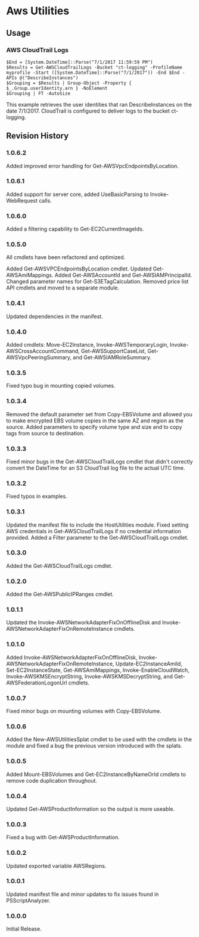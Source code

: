 # Aws Utilities

## Usage

### AWS CloudTrail Logs

    $End = [System.DateTime]::Parse("7/1/2017 11:59:59 PM")
    $Results = Get-AWSCloudTrailLogs -Bucket "ct-logging" -ProfileName myprofile -Start ([System.DateTime]::Parse("7/1/2017")) -End $End -APIs @("DescribeInstances")
    $Grouping = $Results | Group-Object -Property { $_.Group.userIdentity.arn } -NoElement
    $Grouping | FT -AutoSize

This example retrieves the user identities that ran DescribeInstances on the date 7/1/2017. CloudTrail is configured to deliver logs to the bucket ct-logging.

## Revision History

### 1.0.6.2
Added improved error handling for Get-AWSVpcEndpointsByLocation.

### 1.0.6.1
Added support for server core, added UseBasicParsing to Invoke-WebRequest calls.

### 1.0.6.0
Added a filtering capability to Get-EC2CurrentImageIds.

### 1.0.5.0
All cmdlets have been refactored and optimized.

Added Get-AWSVPCEndpointsByLocation cmdlet. Updated Get-AWSAmiMappings. Added Get-AWSAccountId and Get-AWSIAMPrincipalId. Changed parameter names for Get-S3ETagCalculation. Removed price list API cmdlets and moved to a separate module.
	
### 1.0.4.1
Updated dependencies in the manifest.

### 1.0.4.0
Added cmdlets: Move-EC2Instance, Invoke-AWSTemporaryLogin, Invoke-AWSCrossAccountCommand, Get-AWSSupportCaseList, Get-AWSVpcPeeringSummary, and Get-AWSIAMRoleSummary.

### 1.0.3.5
Fixed typo bug in mounting copied volumes.

### 1.0.3.4
Removed the default parameter set from Copy-EBSVolume and allowed you to make encrypted EBS volume copies in the same AZ and region as the source. Added parameters to specify volume type and size and to copy tags from source to destination.

### 1.0.3.3
Fixed minor bugs in the Get-AWSCloudTrailLogs cmdlet that didn't correctly convert the DateTime for an S3 CloudTrail log file to the actual UTC time.

### 1.0.3.2
Fixed typos in examples.

### 1.0.3.1
Updated the manifest file to include the HostUtilities module. Fixed setting AWS credentials in Get-AWSCloudTrailLogs if no credential information provided. Added a Filter parameter to the Get-AWSCloudTrailLogs cmdlet.

### 1.0.3.0
Added the Get-AWSCloudTrailLogs cmdlet.

### 1.0.2.0
Added the Get-AWSPublicIPRanges cmdlet.

### 1.0.1.1
Updated the Invoke-AWSNetworkAdapterFixOnOfflineDisk and Invoke-AWSNetworkAdapterFixOnRemoteInstance cmdlets.

### 1.0.1.0
Added Invoke-AWSNetworkAdapterFixOnOfflineDisk, Invoke-AWSNetworkAdapterFixOnRemoteInstance, Update-EC2InstanceAmiId, Set-EC2InstanceState, Get-AWSAmiMappings, Invoke-EnableCloudWatch, Invoke-AWSKMSEncryptString, Invoke-AWSKMSDecryptString, and Get-AWSFederationLogonUrl cmdlets.

### 1.0.0.7
Fixed minor bugs on mounting volumes with Copy-EBSVolume.

### 1.0.0.6
Added the New-AWSUtilitiesSplat cmdlet to be used with the cmdlets in the module and fixed a bug the previous version introduced with the splats.

### 1.0.0.5
Added Mount-EBSVolumes and Get-EC2InstanceByNameOrId cmdlets to remove code duplication throughout.

### 1.0.0.4
Updated Get-AWSProductInformation so the output is more useable.

### 1.0.0.3
Fixed a bug with Get-AWSProductInformation.

### 1.0.0.2
Updated exported variable AWSRegions.

### 1.0.0.1
Updated manifest file and minor updates to fix issues found in PSScriptAnalyzer.

### 1.0.0.0
Initial Release.
